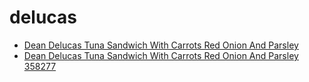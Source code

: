 # delucas

 * [Dean Delucas Tuna Sandwich With Carrots Red Onion And Parsley](../../index/d/dean-delucas-tuna-sandwich-with-carrots-red-onion-and-parsley-358277.json)
 * [Dean Delucas Tuna Sandwich With Carrots Red Onion And Parsley 358277](../../index/d/dean-delucas-tuna-sandwich-with-carrots-red-onion-and-parsley-358277.json)
